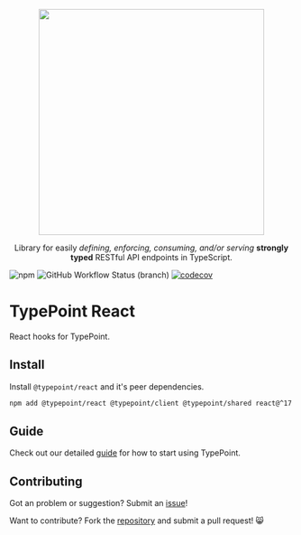 <p align="center">
  <a href="https://typepoint.github.io">
    <img src="https://github.com/typepoint/typepoint/raw/master/img/logo-no-bg-wide.png" width="400" />
  </a>
  <p align="center">
    Library for easily
    <i>defining, enforcing, consuming, and/or serving</i>
    <b>strongly typed</b> RESTful API endpoints
    in TypeScript.
  </p>
</p>

![npm](https://img.shields.io/npm/v/@typepoint/react?color=brightgreen) ![GitHub Workflow Status (branch)](https://img.shields.io/github/workflow/status/typepoint/typepoint/Validate/master) [![codecov](https://codecov.io/gh/typepoint/typepoint/branch/master/graph/badge.svg?flag=react)](https://codecov.io/gh/typepoint/typepoint)

# TypePoint React

React hooks for TypePoint.

## Install

Install `@typepoint/react` and it's peer dependencies.

```sh
npm add @typepoint/react @typepoint/client @typepoint/shared react@^17 react-dom@^17
```

## Guide

Check out our detailed [guide](https://typepoint.github.io) for how to start using TypePoint.

## Contributing

Got an problem or suggestion? Submit an [issue](https://github.com/typepoint/typepoint/issues)!

Want to contribute? Fork the [repository](https://github.com/typepoint/typepoint) and submit a pull request! 😸
